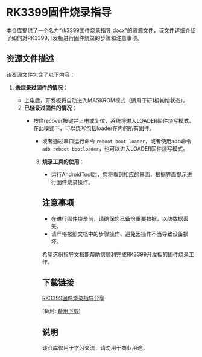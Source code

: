 # RK3399固件烧录指导

本仓库提供了一个名为“rk3399固件烧录指导.docx”的资源文件，该文件详细介绍了如何对RK3399开发板进行固件烧录的步骤和注意事项。

## 资源文件描述

该资源文件包含了以下内容：

1. **未烧录过固件的情况**：
   - 上电后，开发板将自动进入MASKROM模式（适用于研1板初始状态）。

   2. **已烧录过固件的情况**：
      - 按住recover按键并上电或复位，系统将进入LOADER固件烧写模式。在此模式下，可以烧写包括loader在内的所有固件。
         - 或者通过串口运行命令 `reboot boot loader`，或者使用adb命令 `adb reboot bootloader`，也可以进入LOADER固件烧写模式。

         3. **烧录工具的使用**：
            - 运行AndroidTool后，您将看到相应的界面，根据界面提示进行固件烧录操作。

            ## 注意事项

            - 在进行固件烧录前，请确保您已备份重要数据，以防数据丢失。
            - 请严格按照文档中的步骤操作，避免因操作不当导致设备损坏。

            希望这份指导文档能帮助您顺利完成RK3399开发板的固件烧录工作。

            ## 下载链接
            [RK3399固件烧录指导分享](https://pan.quark.cn/s/75158970f2bd) 

            (备用: [备用下载](https://pan.baidu.com/s/1Y1fG8K0cXhXpz8TaJdejew?pwd=1234))

            ## 说明

            该仓库仅用于学习交流，请勿用于商业用途。

